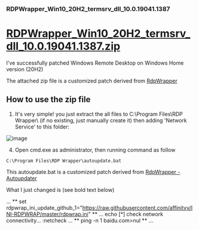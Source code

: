 ### RDPWrapper_Win10_20H2_termsrv_dll_10.0.19041.1387
# [RDPWrapper_Win10_20H2_termsrv_dll_10.0.19041.1387.zip](https://github.com/simonchen/RDPWrapper_Win10_20H2_termsrv_dll_10.0.19041.1387/blob/main/RDPWrapper_Win10_20H2_termsrv_dll_10.0.19041.1387.zip)

I've successfully patched Windows Remote Desktop on Windows Home version (20H2)

The attached zip file is a customized patch derived from [RdpWrapper](https://github.com/stascorp/rdpwrap)

## How to use the zip file
1. It's very simple! you just extract the all files to C:\Program Files\RDP Wrapper\ (if no existing, just manually create it)
then adding 'Network Service' to this folder:

![image](https://user-images.githubusercontent.com/345840/154181634-7d8dd8e3-6cf1-4659-9246-da942dd1ac82.png)

4. Open cmd.exe as administrator, then running command as follow
```
C:\Program Files\RDP Wrapper\autoupdate.bat
```
This autoupdate.bat is a customized patch derived from [RdpWrapper - Autoupdater](https://github.com/asmtron/rdpwrap/blob/master/binary-download.md)

What I just changed is (see bold text below)

...
** set rdpwrap_ini_update_github_1="https://raw.githubusercontent.com/affinityv/INI-RDPWRAP/master/rdpwrap.ini" **
...
echo [*] check network connectivity...
:netcheck
...
** ping -n 1 baidu.com>nul **
...


